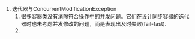 1. 迭代器与ConcurrentModificationException
   1. 很多容器类没有消除符合操作中的并发问题。它们在设计同步容器的迭代器时也未考虑并发修改的问题，而是表现出及时失败(fail-fast).
   2. 